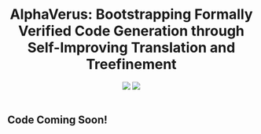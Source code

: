 <div align="center">
    <h1> AlphaVerus: Bootstrapping Formally Verified Code Generation through Self-Improving Translation and Treefinement</h1>
    <a href="https://alphaverus.github.io/"><img src="https://img.shields.io/website?down_message=down&style=for-the-badge&up_message=up&url=https%3A%2F%2Falphaverus.github.io/"></a>
<a href="https://arxiv.org/abs/2412.0xxx"><img src="https://img.shields.io/badge/arXiv-2412.0xxx-red.svg?style=for-the-badge"></a>
	<br>
	<br>
</div>

## Code Coming Soon!



